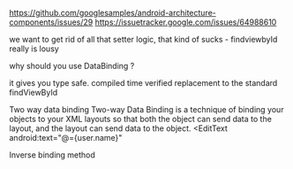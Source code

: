 
https://github.com/googlesamples/android-architecture-components/issues/29
https://issuetracker.google.com/issues/64988610


we want to get rid of all that setter logic, that kind of sucks - findviewbyId really is lousy

why should you use DataBinding ?

it gives you type safe.
compiled time verified replacement to the standard findViewById


Two way data binding
Two-way Data Binding is a technique of binding your objects to your XML layouts so that both the
object can send data to the layout, and the layout can send data to the object.
<EditText android:text="@={user.name}"

Inverse binding method

